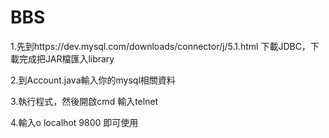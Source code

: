 # BBS
1.先到https://dev.mysql.com/downloads/connector/j/5.1.html 下載JDBC，下載完成把JAR檔匯入library

2.到Account.java輸入你的mysql相關資料

3.執行程式，然後開啟cmd 輸入telnet

4.輸入o localhot 9800 即可使用

